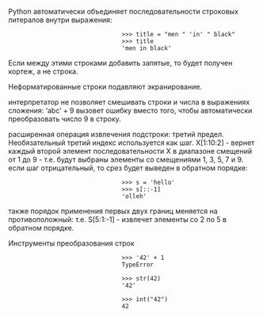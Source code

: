 Python автоматически объединяет последовательности строковых литералов внутри выражения:

                                    >>> title = "men " 'in' " black"
                                    >>> title
                                    'men in black'
Если между этими строками добавить запятые, то будет получен кортеж, а не строка.

Неформатированные строки подавляют экранирование.

интерпретатор не позволяет смешивать строки и числа в выражениях сложения: ‘abc’ + 9 вызовет ошибку вместо того, чтобы автоматически преобразовать число 9 в строку.

расширенная операция извлечения подстроки: третий предел. Необязательный третий индекс используется как шаг. X[1:10:2] - вернет каждый второй элемент последовательности X в диапазоне смещений от 1 до 9 - т.е. будут выбраны элементы со смещениями 1, 3, 5, 7 и 9. если шаг отрицательный, то срез будет выведен в обратном порядке:

                                    >>> s = 'hello'
                                    >>> s[::-1]
                                    'olleh'
также порядок применения первых двух границ меняется на противоположный: т.е. S[5:1:-1] - извлечет элементы со 2 по 5 в обратном порядке.

Инструменты преобразования строк

                                    >>> '42' + 1
                                    TypeError

                                    >>> str(42)
                                    '42'

                                    >>> int("42")
                                    42